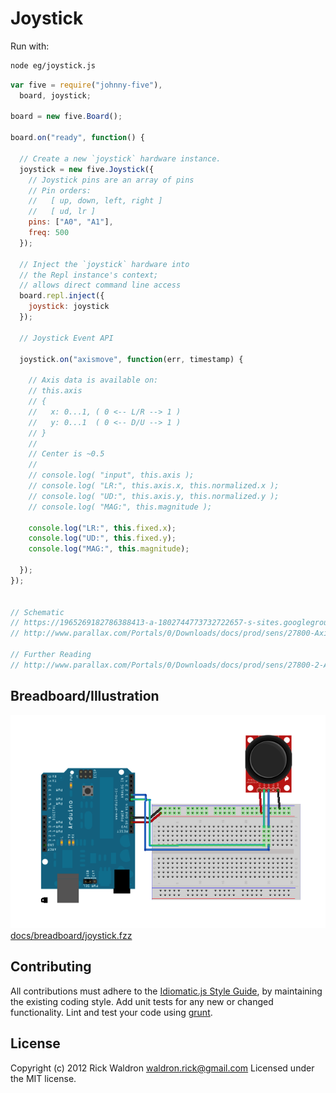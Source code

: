 # Joystick

Run with:
```bash
node eg/joystick.js
```


```javascript
var five = require("johnny-five"),
  board, joystick;

board = new five.Board();

board.on("ready", function() {

  // Create a new `joystick` hardware instance.
  joystick = new five.Joystick({
    // Joystick pins are an array of pins
    // Pin orders:
    //   [ up, down, left, right ]
    //   [ ud, lr ]
    pins: ["A0", "A1"],
    freq: 500
  });

  // Inject the `joystick` hardware into
  // the Repl instance's context;
  // allows direct command line access
  board.repl.inject({
    joystick: joystick
  });

  // Joystick Event API

  joystick.on("axismove", function(err, timestamp) {

    // Axis data is available on:
    // this.axis
    // {
    //   x: 0...1, ( 0 <-- L/R --> 1 )
    //   y: 0...1  ( 0 <-- D/U --> 1 )
    // }
    //
    // Center is ~0.5
    //
    // console.log( "input", this.axis );
    // console.log( "LR:", this.axis.x, this.normalized.x );
    // console.log( "UD:", this.axis.y, this.normalized.y );
    // console.log( "MAG:", this.magnitude );

    console.log("LR:", this.fixed.x);
    console.log("UD:", this.fixed.y);
    console.log("MAG:", this.magnitude);

  });
});


// Schematic
// https://1965269182786388413-a-1802744773732722657-s-sites.googlegroups.com/site/parallaxinretailstores/home/2-axis-joystick/Joystick-6.png
// http://www.parallax.com/Portals/0/Downloads/docs/prod/sens/27800-Axis%20JoyStick_B%20Schematic.pdf

// Further Reading
// http://www.parallax.com/Portals/0/Downloads/docs/prod/sens/27800-2-AxisJoystick-v1.2.pdf

```


## Breadboard/Illustration


![docs/breadboard/joystick.png](breadboard/joystick.png)
[docs/breadboard/joystick.fzz](breadboard/joystick.fzz)









## Contributing
All contributions must adhere to the [Idiomatic.js Style Guide](https://github.com/rwldrn/idiomatic.js),
by maintaining the existing coding style. Add unit tests for any new or changed functionality. Lint and test your code using [grunt](https://github.com/cowboy/grunt).

## License
Copyright (c) 2012 Rick Waldron <waldron.rick@gmail.com>
Licensed under the MIT license.

